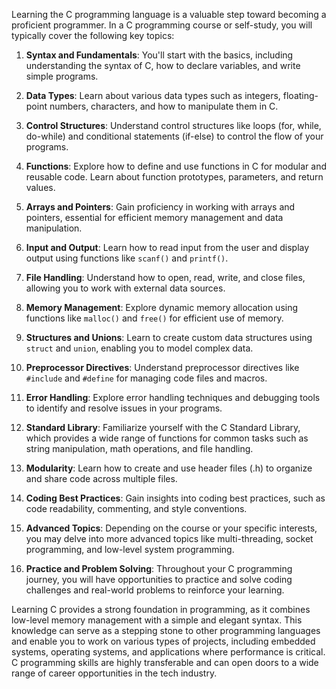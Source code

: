 Learning the C programming language is a valuable step toward becoming a proficient programmer. In a C programming course or self-study, you will typically cover the following key topics:

1. **Syntax and Fundamentals**: You'll start with the basics, including understanding the syntax of C, how to declare variables, and write simple programs.

2. **Data Types**: Learn about various data types such as integers, floating-point numbers, characters, and how to manipulate them in C.

3. **Control Structures**: Understand control structures like loops (for, while, do-while) and conditional statements (if-else) to control the flow of your programs.

4. **Functions**: Explore how to define and use functions in C for modular and reusable code. Learn about function prototypes, parameters, and return values.

5. **Arrays and Pointers**: Gain proficiency in working with arrays and pointers, essential for efficient memory management and data manipulation.

6. **Input and Output**: Learn how to read input from the user and display output using functions like `scanf()` and `printf()`.

7. **File Handling**: Understand how to open, read, write, and close files, allowing you to work with external data sources.

8. **Memory Management**: Explore dynamic memory allocation using functions like `malloc()` and `free()` for efficient use of memory.

9. **Structures and Unions**: Learn to create custom data structures using `struct` and `union`, enabling you to model complex data.

10. **Preprocessor Directives**: Understand preprocessor directives like `#include` and `#define` for managing code files and macros.

11. **Error Handling**: Explore error handling techniques and debugging tools to identify and resolve issues in your programs.

12. **Standard Library**: Familiarize yourself with the C Standard Library, which provides a wide range of functions for common tasks such as string manipulation, math operations, and file handling.

13. **Modularity**: Learn how to create and use header files (.h) to organize and share code across multiple files.

14. **Coding Best Practices**: Gain insights into coding best practices, such as code readability, commenting, and style conventions.

15. **Advanced Topics**: Depending on the course or your specific interests, you may delve into more advanced topics like multi-threading, socket programming, and low-level system programming.

16. **Practice and Problem Solving**: Throughout your C programming journey, you will have opportunities to practice and solve coding challenges and real-world problems to reinforce your learning.

Learning C provides a strong foundation in programming, as it combines low-level memory management with a simple and elegant syntax. This knowledge can serve as a stepping stone to other programming languages and enable you to work on various types of projects, including embedded systems, operating systems, and applications where performance is critical. C programming skills are highly transferable and can open doors to a wide range of career opportunities in the tech industry.
